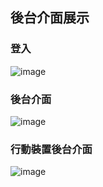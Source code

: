## 後台介面展示

### 登入
![image](https://user-images.githubusercontent.com/91711431/161371426-cc2ad6aa-0735-4c41-bba2-50c6e7731bad.png)

### 後台介面
![image](https://user-images.githubusercontent.com/91711431/161371672-d9ba3dc5-960e-402c-af02-d3197b7d9bf7.png)

### 行動裝置後台介面
![image](https://user-images.githubusercontent.com/91711431/161372289-5d9fd56c-4cae-4847-9873-0629d6906748.png)



